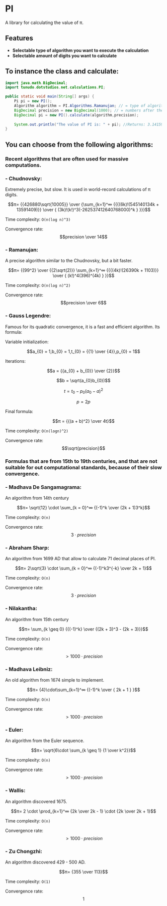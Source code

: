 # PI

A library for calculating the value of π.

## Features

- **Selectable type of algorithm you want to execute the calculation**
- **Selectable amount of digits you want to calculate**

## To instance the class and calculate:
```java
import java.math.BigDecimal;
import tunudo.dotstudios.net.calculations.PI;

public static void main(String[] args) {
    Pi pi = new PI();
    Algorithm algorithm = PI.Algorithms.Ramanujan; // = type of algorithm you want to make the calculation with;
    BigDecimal precision = new BigDecimal(1000); // = numbers after the decimal point you want;
    BigDecimal pi = new PI().calculate(algorithm,precision);
    
    System.out.println("The value of PI is: " + pi); //Returns: 3.1415926535
}
```

## You can choose from the following algorithms:
### Recent algorithms that are often used for massive computations.
### - Chudnovsky:

Extremely precise, but slow. It is used in world-record calculations of π digits.

$$π= {{426880\sqrt{10005}} \over {\sum_{k=1}^∞ {{{(6k)!(545140134k + 13591409)}} \over { (3k)!(k!)^3(-262537412640768000)^k } }}}$$

Time complexity: `O(n(log n)^3)`

Convergence rate: $$precision \over 14$$

### - Ramanujan:

A precise algorithm similar to the Chudnovsky, but a bit faster.

$$π= {{99^2} \over {{2\sqrt(2)}} \sum_{k=1}^∞ {{{(4k)!(26390k + 1103)}} \over { (k!)^4(396)^(4k) } }}$$

Time complexity: `O(n(log n)^2)`

Convergence rate: $$precision \over 6$$

### - Gauss Legendre:
Famous for its quadratic convergence, it is a fast and efficient algorithm.
Its formula:

Variable initialization:

$$a_{0} = 1,b_{0} = 1,t_{0} = {{1} \over {4}},p_{0} = 1$$

Iterations:

$$a = {{a_{0} + b_{0}} \over {2}}$$

$$b = \sqrt(a_{0}b_{0})$$

$$t = t_{0} - p_{0}(a_{0} - a)^2$$

$$p = 2p$$

Final formula:

$$π = {{(a + b)^2} \over 4t}$$

Time complexity: `O(n(logn)^2)`

Convergence rate: $$\sqrt{precision}$$
### Formulas that are from 15th to 19th centuries, and that are not suitable for out computational standards, because of their slow convergence.
### - Madhava De Sangamagrama:
An algorithm from 14th century

$$π= \sqrt{12} \cdot \sum_{k = 0}^∞ {(-1)^k \over (2k + 1)3^k}$$

Time complexity: `O(n)`

Convergence rate: $$3 \cdot precision$$
### - Abraham Sharp:
An algorithm from 1699 AD that allow to calculate 71 decimal places of PI.

$$π= 2\sqrt{3} \cdot \sum_{k = 0}^∞ {(-1)^k3^{-k} \over 2k + 1}$$

Time complexity: `O(n)`

Convergence rate: $$3 \cdot precision$$
### - Nilakantha:
An algorithm from 15th century

$$π= \sum_{k \geq 0} {{(-1)^k} \over {(2k + 3)^3 - (2k + 3)}}$$

Time complexity: `O(n)`

Convergence rate: $$> {1000 \cdot precision}$$
### - Madhava Leibniz:
An old algorithm from 1674 simple to implement.

$$π= {4}\cdot\sum_{k=1}^∞ {(-1)^k \over { 2k + 1 } }$$

Time complexity: `O(n)`

Convergence rate: $$> {1000 \cdot precision}$$
### - Euler:
An algorithm from the Euler sequence.

$$π= \sqrt{6\cdot \sum_{k \geq 1} {1 \over k^2}}$$

Time complexity: `O(n)`

Convergence rate: $$> {1000 \cdot precision}$$
### - Wallis:
An algorithm discovered 1675.

$$π= 2 \cdot \prod_{k=1}^∞ {2k \over 2k - 1} \cdot {2k \over 2k + 1}$$

Time complexity: `O(n)`

Convergence rate: $$> {1000 \cdot precision}$$
### - Zu Chongzhi:
An algorithm discovered 429 - 500 AD.

$$π= {355 \over 113}$$

Time complexity: `O(1)`

Convergence rate: $$1$$